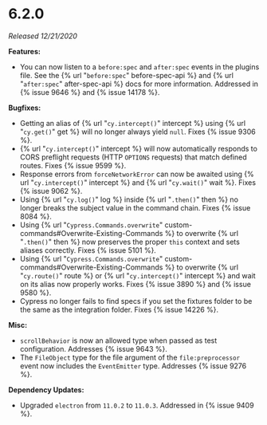 # 6.2.0

*Released 12/21/2020*

**Features:**

- You can now listen to a `before:spec` and `after:spec` events in the plugins file. See the {% url "`before:spec`" before-spec-api %} and {% url "`after:spec`" after-spec-api %} docs for more information. Addressed in {% issue 9646 %} and {% issue 14178 %}.

**Bugfixes:**

- Getting an alias of {% url "`cy.intercept()`" intercept %} using {% url "`cy.get()`" get %} will no longer always yield `null`. Fixes {% issue 9306 %}.
- {% url "`cy.intercept()`" intercept %} will now automatically responds to CORS preflight requests (HTTP `OPTIONS` requests) that match defined routes. Fixes {% issue 9599 %}.
- Response errors from `forceNetworkError` can now be awaited using {% url "`cy.intercept()`" intercept %} and {% url "`cy.wait()`" wait %}. Fixes {% issue 9062 %}.
- Using {% url "`cy.log()`" log %} inside {% url "`.then()`" then %} no longer breaks the subject value in the command chain. Fixes {% issue 8084 %}.
- Using {% url "`Cypress.Commands.overwrite`" custom-commands#Overwrite-Existing-Commands %} to overwrite {% url "`.then()`" then %} now preserves the proper `this` context and sets aliases correctly. Fixes {% issue 5101 %}.
- Using {% url "`Cypress.Commands.overwrite`" custom-commands#Overwrite-Existing-Commands %} to overwrite {% url "`cy.route()`" route %} or {% url "`cy.intercept()`" intercept %} and wait on its alias now properly works. Fixes {% issue 3890 %} and {% issue 9580 %}.
- Cypress no longer fails to find specs if you set the fixtures folder to be the same as the integration folder. Fixes {% issue 14226 %}.

**Misc:**

- `scrollBehavior` is now an allowed type when passed as test configuration. Addresses {% issue 9643 %}.
- The `FileObject` type for the file argument of the `file:preprocessor` event now includes the `EventEmitter` type. Addresses {% issue 9276 %}.

**Dependency Updates:**

- Upgraded `electron` from `11.0.2` to `11.0.3`. Addressed in {% issue 9409 %}.
